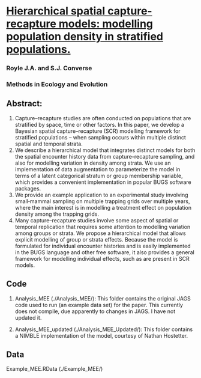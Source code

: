 # [Hierarchical spatial capture-recapture models: modelling population density in stratified populations.](https://doi.org/10.1111/2041-210X.12135)

### Royle J.A. and S.J. Converse

### Methods in Ecology and Evolution 

## Abstract:
1. Capture–recapture studies are often conducted on populations that are stratified by space, time or other factors. In this paper, we develop a Bayesian spatial capture–recapture (SCR) modelling framework for stratified populations – when sampling occurs within multiple distinct spatial and temporal strata.
2. We describe a hierarchical model that integrates distinct models for both the spatial encounter history data from capture–recapture sampling, and also for modelling variation in density among strata. We use an implementation of data augmentation to parameterize the model in terms of a latent categorical stratum or group membership variable, which provides a convenient implementation in popular BUGS software packages.
3. We provide an example application to an experimental study involving small‐mammal sampling on multiple trapping grids over multiple years, where the main interest is in modelling a treatment effect on population density among the trapping grids.
4. Many capture–recapture studies involve some aspect of spatial or temporal replication that requires some attention to modelling variation among groups or strata. We propose a hierarchical model that allows explicit modelling of group or strata effects. Because the model is formulated for individual encounter histories and is easily implemented in the BUGS language and other free software, it also provides a general framework for modelling individual effects, such as are present in SCR models.

## Code 
1. Analysis_MEE (./Analysis_MEE/): This folder contains the original JAGS code used to run (an example data set) for the paper. This currently does not compile, due apparently to changes in JAGS. I have not updated it.  

2. Analysis_MEE_updated (./Analysis_MEE_Updated/): This folder contains a NIMBLE implementation of the model, courtesy of Nathan Hostetter. 

## Data

Example_MEE.RData (./Example_MEE/) 
